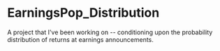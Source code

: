 # EarningsPop_Distribution

A project that I've been working on -- conditioning upon the probability distribution of returns at earnings announcements.
